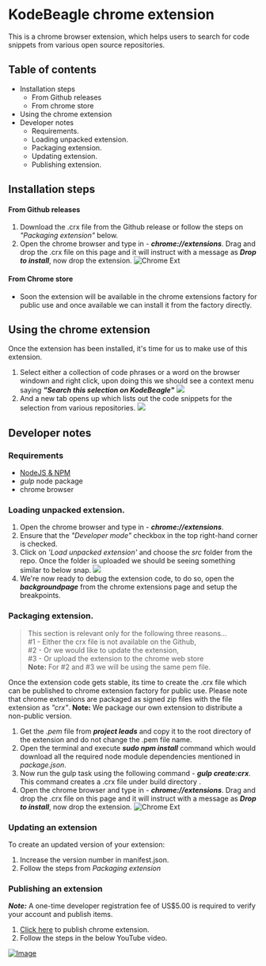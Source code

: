# KodeBeagle chrome extension
This is a chrome browser extension, which helps users to search for code snippets from various open source repositories.
## Table of contents
* Installation steps
    *  From Github releases
    *  From chrome store
* Using the chrome extension
* Developer notes
    * Requirements.
    * Loading unpacked extension.
    * Packaging extension.
    * Updating extension.
    * Publishing extension.

## Installation steps
#### From Github releases
1. Download the .crx file from the Github release or follow the steps on _"Packaging extension"_ below.
2. Open the chrome browser and type in - _**chrome://extensions**_. Drag and drop the .crx file on this page and it will instruct with a message as _**Drop to install**_,  now drop the extension.
![Chrome Ext](http://chrome-extension-downloader.com/images/chrome-extensions-drop.png)

#### From Chrome store
- Soon the extension will be available in the chrome extensions factory for public use and once available we can install it from the factory directly.

## Using the chrome extension
Once the extension has been installed, it's time for us to make use of this extension.
1. Select either a collection of code phrases or a word on the browser windown and right click, upon doing this we should see a context menu saying _**"Search this selection on KodeBeagle"**_
![](https://lh3.googleusercontent.com/V89SJiQtpaTXQWyJ9Rm_agHNdFkazzcotnuXRPUdkWXPFaW3-42a9CiTVubekaxPmsEDewLyzHqkKeDzoNn0GyZ7YM0HM1wlZdubKMUYmgGxZ2JIXVXjhpAQ57Lz-gSrxnE8Xo6UxCRzKnodC6BZ3wdu7AGDyIBRKcGEqrJCTc-tMYV2AH6poxDMerDbJ5wToB4nESKozzYduiSh9xKIMaezxG2gTK1RAFgGj_pjnyqZhqmGTVrfhQbko6QxWkF6_D4Ezqie-bFo47bqqkhnbYA6B9BD8SxQmaItO06buIQOmXP_Jh7oPF6Ox-v2K2vUF2VZHKfBKdEjSfHcafcbjIePUmAVIHNGsXjcOZtMhv5MpWgmqKK71-eljUioCrTt1IJgKtQjqMSZrx9ybSN_5QVfx5f5teX2MF597LdTnmCxekeduG2sfRdTn05-nIRu99irrw3LJCRw-g2_TTbk8dCSGmIrrAIh7M6DfU0eaM_tbZeiWCgQ632y-TkhChz7_0E3YQPYdo6PMuNfNZavv8CGvvhqdQmB8HUCBplR13s=w1212-h681-no)
2. And a new tab opens up which lists out the code snippets for the selection from various repositories.
![](https://lh3.googleusercontent.com/4X1FU__N4IXffIn6SH1eOxtdpc-HxdipeisWmeknfm0jpIBH0tefnmYVVS6A3K6KGj6KAoxpYNkpBKd4dJocqy3mmak05mLHUIlxB7iZ598iPTpi6kst-bavYfWTbl9-KtFI-n3adytOP0R1Ofko5iRKHfxVLBhktPAqboApkq2bsmUpm8b2zs12MkmiF_adgGbWX6wYLWXQwMyCMsVh9O5GiqVZqhYEULdnVxA5YKczr8JpyWKkJU2AjCwsRbg08sgrzmB1Vw4r-tgiftSKt-vSeYMZ4G_673Na9jgEBC-LWvRYzFH7_Dxq0jWZVOOGAKekgHONCK26-MRUBlZx86K910_gktnNy67LzaKKToqRhZ6HkbzK02qoXhGQCAA5SVVTfZnnzuhn2yXiekzR6DgfH29cc_0MXlGrzpsZWMaugipj8JKYngYHIptVzYlM3igPnFECRXH6guWKORy-z6OnVEv23ZlqBfPMtnmTJy3BuiZ01ZM-wbXfZ9Dy5inLzOohaELLCbdTheurbpFsGc0lG8fgzl5DRockuvmRO_c=w1212-h681-no)

## Developer notes
### Requirements
* [NodeJS & NPM](http://nodejs.org/download)
* _gulp_ node package
* chrome browser

### Loading unpacked extension.
1. Open the chrome browser and type in - _**chrome://extensions**_.
2. Ensure that the _"Developer mode"_ checkbox in the top right-hand corner is checked.
3. Click on _'Load unpacked extension'_ and choose the _src_ folder from the repo. Once the folder is uploaded we should be seeing something similar to below snap.
![](https://lh3.googleusercontent.com/gq2oEklOjp4d_CuC-5v8x1uIMeRPu0OPtC5lO2Ci3LjtaMf5YHAyuCILdNVWW0__44r0TawYJpdAZgBwSeuxB3gHUSagI_GeqNWuNFjOILRETJtqTYwm-W-wZ3-dwvkZAL-I8leVP9Fs-yh1BJl3c7u3jr3F8yiL2WNa-oHe1W1RVGcpAvjjCLlyNlCAKLxlI58eZ35cwJ0dOQyVyNA5WhHeRFxdef-cVNT46dpGeEQwl7i9maIuZbmVkKhGSqkZcAmBbUtPOqZ-Rkz3lqT1i36KUhP0tajNCcTie6QKxPe0HcN6qXkxkB3fLqkIJqS4OgTr-UOqQ8emxUjzMQg4IlID8Dz6hQffXDWLMaLEUR__cbxaVXiMPTgd4pBKG2B47RfymA9O8MGSWlY12c3UiVyxv13m8FifWH1T9g1gr4bZbxKChqOYT_QchIk_KoSj5FQfUpQhpsDrWRTlRD_pXT9OPcq_98dP4nk4QsJTW-UmVNWZ7dYkF-AnNw0C1P3bcakAx6Lfbtktjf-lRGknrgWHYtrYo3yr2CESdgh7HR0=w988-h455-no)
4. We're now ready to debug the extension code, to do so, open the _**backgroundpage**_ from the chrome extensions page and setup the breakpoints.  

### Packaging extension.
> This section is relevant only for the following three reasons...              
> #1 - Either the crx file is not available on the Github,   
> #2 - Or we would like to update the extension,     
> #3 - Or upload the extension to the chrome web store  
> **Note:** For #2 and #3 we will be using the same pem file.

Once the extension code gets stable, its time to create the .crx file which can be published to chrome extension factory for public use. Please note that chrome extensions are packaged as signed zip files with the file extension as _"crx"_.
**Note:** We package our own extension to distribute a non-public version.
1. Get the _.pem_ file from **_project leads_** and copy it to the root directory of the extension and do not change the .pem file name.
2. Open the terminal and execute _**sudo npm install**_ command which would download all the required node module dependencies mentioned in _package.json_.
3. Now run the gulp task using the following command - _**gulp create:crx**_. This command creates a .crx file under build directory .
4. Open the chrome browser and type in - _**chrome://extensions**_. Drag and drop the .crx file on this page and it will instruct with a message as _**Drop to install**_, now drop the extension.
![Chrome Ext](http://chrome-extension-downloader.com/images/chrome-extensions-drop.png)

### Updating an extension
To create an updated version of your extension:
1. Increase the version number in manifest.json.
2. Follow the steps from _Packaging extension_

### Publishing an extension
**_Note:_** A one-time developer registration fee of US$5.00 is required to verify your account and publish items.

1. [Click here](https://chrome.google.com/webstore/developer/dashboard) to publish chrome extension.
2. Follow the steps in the below YouTube video.

[![Image](http://img.youtube.com/vi/Gn_jlvkHTnM/0.jpg)](https://www.youtube.com/watch?v=Gn_jlvkHTnM)
